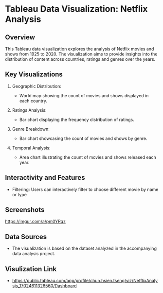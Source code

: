 # Tableau Data Visualization: Netflix Analysis

## Overview

This Tableau data visualization explores the analysis of Netflix movies and shows from 1925 to 2020. The visualization aims to provide insights into the distribution of content across countries, ratings and genres over the years.

## Key Visualizations

1. Geographic Distribution:
   - World map showing the count of movies and shows displayed in each country.

2. Ratings Analysis:
   - Bar chart displaying the frequency distribution of ratings.

3. Genre Breakdown:
   - Bar chart showcasing the count of movies and shows by genre.

4. Temporal Analysis:
   - Area chart illustrating the count of movies and shows released each year.

## Interactivity and Features

- Filtering: Users can interactively filter to choose different movie by name or type

## Screenshots

https://imgur.com/a/pm0YRqz

## Data Sources

- The visualization is based on the dataset analyzed in the accompanying data analysis project.

## Visulization Link

- https://public.tableau.com/app/profile/chun.hsien.tseng/viz/NetflixAnalysis_17024611326560/Dashboard


